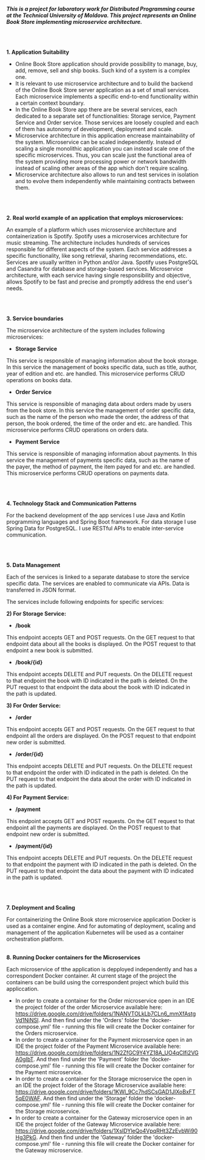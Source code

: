 ***This is a project for laboratory work for Distributed Programming course at the Technical University of Moldova. This project represents an Online Book Store implementing microservice architecture.***

<br/>
<br/>

**1. Application Suitability**

- Online Book Store application should provide possibility to manage, buy, add, remove, sell and ship books. Such kind of a system is a complex one.
- It is relevant to use microservice architecture and to build the backend of the Online Book Store server application as a set of small services. Each microservice implements a specific end-to-end functionality within a certain context boundary.
- In the Online Book Store app there are be several services, each dedicated to a separate set of functionalities: Storage service, Payment Service and Order service. Those services are loosely coupled and each of them has autonomy of development, deployment and scale.
- Microservice architecture in this application encrease maintainability of the system. Microservice can be scaled independently. Instead of scaling a single monolithic application you can instead scale one of the specific microservices. Thus, you can scale just the functional area of the system providing more processing power or network bandwidth instead of scaling other areas of the app which don't require scaling.
- Microservice architecture also allows to run and test services in isolation and to evolve them independently while maintaining contracts between them.

<br/>
<br/>

**2. Real world example of an application that employs microservices:**

An example of a platform which uses microservice architecture and containerization is Spotify. Spotify uses a microservices architecture for music streaming. The architecture includes hundreds of services responsible for different aspects of the system. Each service addresses a specific functionality, like song retrieval, sharing recommendations, etc. Services are usually written in Python and/or Java. Spotify uses PostgreSQL and Casandra for database and storage-based services. Microservice architecture, with each service having single responsibility and objective, allows Spotify to be fast and precise and promptly address the end user's needs.

<br/>
<br/>

**3. Service boundaries**

The microservice architecture of the system includes following microservices:

- **Storage Service**

This service is responsible of managing information about the book storage. In this service the management of books specific data, such as title, author, year of edition and etc. are handled. This microservice performs CRUD operations on books data.

- **Order Service**

This service is responsible of managing data about orders made by users from the book store. In this service the management of order specific data, such as the name of the person who made the order, the address of that person, the book ordered, the time of the order and etc. are handled. This microservice performs CRUD operations on orders data.

- **Payment Service**

This service is responsible of managing information about payments. In this service the management of payments specific data, such as the name of the payer, the method of payment, the item payed for and etc. are handled. This microservice performs CRUD operations on payments data.

<br/>
<br/>

**4. Technology Stack and Communication Patterns**

For the backend development of the app services I use Java and Kotlin programming languages and Spring Boot framework. For data storage I use Spring Data for PostgreSQL. I use RESTful APIs to enable inter-service communication.

<br/>
<br/>

**5. Data Management**

Each of the services is linked to a separate database to store the service specific data. The services are enabled to communicate via APIs. Data is transferred in JSON format.

The services include following endpoints for specific services:


**2) For Storage Service:**

- **/book**

This endpoint accepts GET and POST requests. On the GET request to that endpoint data about all the books is displayed.
On the POST request to that endpoint a new book is submitted.


- **/book/{id}**

This endpoint accepts DELETE and PUT requests. On the DELETE request to that endpoint the book with ID indicated in the path is deleted.
On the PUT request to that endpoint the data about the book with ID indicated in the path is updated.


**3) For Order Service:**

- **/order**

This endpoint accepts GET and POST requests. On the GET request to that endpoint all the orders are displayed.
On the POST request to that endpoint new order is submitted.


- **/order/{id}**

This endpoint accepts DELETE and PUT requests. On the DELETE request to that endpoint the order with ID indicated in the path is deleted.
On the PUT request to that endpoint the data about the order with ID indicated in the path is updated.


**4) For Payment Service:**

- **/payment**

This endpoint accepts GET and POST requests. On the GET request to that endpoint all the payments are displayed.
On the POST request to that endpoint new order is submitted.

- **/payment/{id}**

This endpoint accepts DELETE and PUT requests. On the DELETE request to that endpoint the payment with ID indicated in the path is deleted.
On the PUT request to that endpoint the data about the payment with ID indicated in the path is updated.

<br/>
<br/>

**7. Deployment and Scaling**

For containerizing the Online Book store microservice application Docker is used as a container engine. And for automating of deployment, scaling and management of the application Kubernetes will be used as a container orchestration platform.
<br/>
<br/>

**8. Running Docker containers for the Microservices**

Each microservice of tthe application is depployed independently and has a correspondent Docker container. At current stage of the project the containers can be build using the correspondent project which build this appliccation.
- In order to create a container for the Order microservice open in an IDE the project folder of the order Microservice available here: https://drive.google.com/drive/folders/1NANVTOLkLb7CLn6_mmXfAstgVd1NiNSl. And then find under the 'Orders' folder the 'docker-compose.yml' file - running this file will create the Docker container for the Orders microservice.
- In order to create a container for the Payment microservice open in an IDE the project folder of the Payment Microservice available here: https://drive.google.com/drive/folders/1N2ZfGC9Y4YZ18A_UO4qCIfi2VGA0gIbT. And then find under the 'Payment' folder the 'docker-compose.yml' file - running this file will create the Docker container for the Payment microservice.
- In order to create a container for the Storage microservice the open in an IDE the project folder of the Storage Microservice available here: https://drive.google.com/drive/folders/1KWl_9Cc7hdSCsGAD1JlXoBxFT5qE0WAF. And then find under the 'Storage' folder the 'docker-compose.yml' file - running this file will create the Docker container for the Storage microservice.
- In order to create a container for the Gateway microservice open in an IDE the project folder of the Gateway Microservice available here: https://drive.google.com/drive/folders/1XsIDYleQo4VpqRHt3ZzEvbWi90Hg3PkG. And then find under the 'Gateway' folder the 'docker-compose.yml' file - running this file will create the Docker container for the Gateway microservice.
